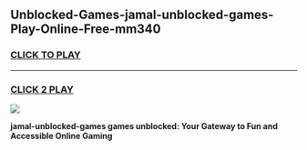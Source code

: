 
## Unblocked-Games-jamal-unblocked-games-Play-Online-Free-mm340
<h3>
<a href="https://premium76.site?title=jamal-unblocked-games&ref=26A">CLICK TO PLAY</a></h3>
<hr>

<h3>
<a href="https://premium76.site?title=jamal-unblocked-games&ref=26A">CLICK 2 PLAY</a>
  
</h3>

<a href="https://premium76.site?title=jamal-unblocked-games&ref=26A"><img src="https://clearcache.store/games.png"></a>


**jamal-unblocked-games games unblocked: Your Gateway to Fun and Accessible Online Gaming**
